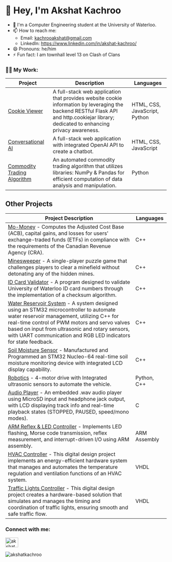 <h1 align="left"> 👋 Hey, I'm Akshat Kachroo</h1>

- 🏢 I'm a Computer Engineering student at the University of Waterloo.
- 📫 How to reach me: 
  -  Email: kachrooakshat@gmail.com
  -  LinkedIn: https://www.linkedin.com/in/akshat-kachroo/
- 😄 Pronouns: he/him
- ⚡ Fun fact: I am townhall level 13 on Clash of Clans


<h3 align="left">👨‍💻 My Work:</h3>

| Project | Description |Languages|
| ----------- | ----------- | ----------- |
| [Cookie Viewer](https://github.com/akshatkachroo/Trial) |A full-stack web application that provides website cookie information by leveraging the backend RESTful Flask API and http.cookiejar library; dedicated to enhancing privacy awareness.|  HTML, CSS, JavaScript, Python |
| [Conversational AI](https://github.com/akshatkachroo/ChatGPT) |A full-stack web application with integrated OpenAI API to create a chatbot. |  HTML, CSS, JavaScript |
| [Commodity Trading Algorithm](https://github.com/akshatkachroo/Trading-Algorithm) |An automated commodity trading algorithm that utilizes libraries: NumPy & Pandas for efficient computation of data analysis and manipulation.|  Python |




## Other Projects
<!--<details><summary><b>Click to expand</b></summary>
<br>-->
  
| Project Description | Languages |
|---|---|
| [Mo-Money](https://github.com/akshatkachroo/Mo-Money) - Computes the Adjusted Cost Base (ACB), capital gains, and losses for users' exchange-traded funds (ETFs) in compliance with the requirements of the Canadian Revenue Agency (CRA). | C++ |
| [Minesweeper](https://github.com/akshatkachroo/Minesweeper) - A single-player puzzle game that challenges players to clear a minefield without detonating any of the hidden mines. | C++ |
| [ID Card Validator](https://github.com/akshatkachroo/Water-Reservoir-System) - A program designed to validate University of Waterloo ID card numbers through the implementation of a checksum algorithm. | C++ |
| [Water Reservoir System](https://github.com/akshatkachroo/Water-Reservoir-System) - A system designed using an STM32 microcontroller to automate water reservoir management, utilizing C++ for real-time control of PWM motors and servo valves based on input from ultrasonic and rotary sensors, with UART communication and RGB LED indicators for state feedback. | C++ |
| [Soil Moisture Sensor](https://github.com/akshatkachroo/Soil-Moisture-Sensor) - Manufactured and Programmed an STM32 Nucleo-64 real-time soil moisture monitoring device with integrated LCD display capability. | C++ |
| [Robotics](https://github.com/akshatkachroo/Robotics) - 4-motor drive with Integrated ultrasonic sensors to automate the vehicle. | Python, C++ |
| [Audio Player](https://github.com/akshatkachroo/Audio-Player) - An embedded .wav audio player using MicroSD input and headphone jack output, with LCD displaying track info and real-time playback states (STOPPED, PAUSED, speed/mono modes). | C |
| [ARM Reflex & LED Controller](https://github.com/akshatkachroo/ECE222-Digital-Computers-Labs) - Implements LED flashing, Morse code transmission, reflex measurement, and interrupt-driven I/O using ARM assembly. | ARM Assembly |
| [HVAC Controller](https://github.com/akshatkachroo/HVAC-Controller) - This digital design project implements an energy-efficient hardware system that manages and automates the temperature regulation and ventilation functions of an HVAC system. | VHDL |
| [Traffic Lights Controller](https://github.com/akshatkachroo/Traffic-Lights-Controller) - This digital design project creates a hardware-based solution that simulates and manages the timing and coordination of traffic lights, ensuring smooth and safe traffic flow. | VHDL |


<h3 align="left">Connect with me:</h3>
<p align="left">
<a href="https://linkedin.com/in/akshat-kachroo" target="blank"><img align="center" src="https://raw.githubusercontent.com/rahuldkjain/github-profile-readme-generator/master/src/images/icons/Social/linked-in-alt.svg" alt="akshat kachroo" height="30" width="40" /></a>
</p>



<p align="left"> <img src="https://komarev.com/ghpvc/?username=akshatkachroo&label=Profile%20views&color=0e75b6&style=flat" alt="akshatkachroo" /> </p>

